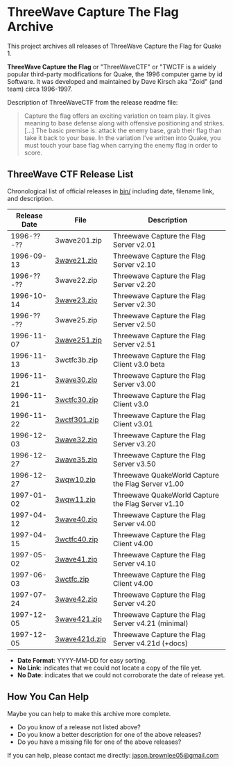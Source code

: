# ThreeWave Capture The Flag Archive

This project archives all releases of ThreeWave Capture the Flag for Quake 1.

**ThreeWave Capture the Flag** or "ThreeWaveCTF" or "TWCTF is a widely popular third-party modifications for Quake, the 1996 computer game by id Software. It was developed and maintained by Dave Kirsch aka "Zoid" (and team) circa 1996-1997.

Description of ThreeWaveCTF from the release readme file:

> Capture the flag offers an exciting variation on team play.  It gives meaning to base defense along with offensive positioning and strikes. [...] The basic premise is: attack the enemy base, grab their flag than take it back to your base.  In the variation I've written into Quake, you must touch your base flag when carrying the enemy flag in order to score.

## ThreeWave CTF Release List

Chronological list of official releases in [bin/](bin/) including date, filename link, and description.

Release Date | File | Description
--- | --- | ---
1996-??-?? | 3wave201.zip | Threewave Capture the Flag Server v2.01
1996-09-13 | [3wave21.zip](bin/3wave21.zip) | Threewave Capture the Flag Server v2.10
1996-??-?? | 3wave22.zip | Threewave Capture the Flag Server v2.20
1996-10-14 | [3wave23.zip](bin/3wave23.zip) | Threewave Capture the Flag Server v2.30
1996-??-?? | 3wave25.zip | Threewave Capture the Flag Server v2.50
1996-11-07 | [3wave251.zip](bin/3wave251.zip) | Threewave Capture the Flag Server v2.51
1996-11-13 | 3wctfc3b.zip | Threewave Capture the Flag Client v3.0 beta
1996-11-21 | [3wave30.zip](bin/3wave30.zip) | Threewave Capture the Flag Server v3.00
1996-11-21 | [3wctfc30.zip](bin/3wctfc30.zip) | Threewave Capture the Flag Client v3.0
1996-11-22 | [3wctf301.zip](bin/3wctf301.zip) | Threewave Capture the Flag Client v3.01
1996-12-03 | [3wave32.zip](bin/3wave32.zip) | Threewave Capture the Flag Server v3.20
1996-12-27 | [3wave35.zip](bin/3wave35.zip) | Threewave Capture the Flag Server v3.50
1996-12-27 | [3wqw10.zip](bin/3wqw10.zip) | Threewave QuakeWorld Capture the Flag Server v1.00
1997-01-02 | [3wqw11.zip](bin/3wqw11.zip) | Threewave QuakeWorld Capture the Flag Server v1.10
1997-04-12 | [3wave40.zip](bin/3wave40.zip) | Threewave Capture the Flag Server v4.00
1997-04-15 | [3wctfc40.zip](bin/3wctfc40.zip) | Threewave Capture the Flag Client v4.00
1997-05-02 | [3wave41.zip](bin/3wave41.zip) | Threewave Capture the Flag Server v4.10
1997-06-03 | [3wctfc.zip](bin/3wctfc.zip) | Threewave Capture the Flag Client v4.00
1997-07-24 | [3wave42.zip](bin/3wave42.zip) | Threewave Capture the Flag Server v4.20
1997-12-05 | [3wave421.zip](bin/3wave421.zip) | Threewave Capture the Flag Server v4.21 (minimal)
1997-12-05 | [3wave421d.zip](bin/3wave421d.zip) | Threewave Capture the Flag Server v4.21d (+docs)

* **Date Format**: YYYY-MM-DD for easy sorting.
* **No Link**: indicates that we could not locate a copy of the file yet.
* **No Date**: indicates that we could not corroborate the date of release yet.

## How You Can Help

Maybe you can help to make this archive more complete.

* Do you know of a release not listed above?
* Do you know a better description for one of the above releases?
* Do you have a missing file for one of the above releases?

If you can help, please contact me directly: jason.brownlee05@gmail.com
